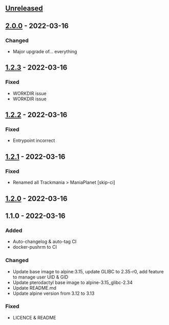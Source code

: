 <a name="unreleased"></a>
## [Unreleased]


<a name="2.0.0"></a>
## [2.0.0] - 2022-03-16
### Changed
- Major upgrade of... everything


<a name="1.2.3"></a>
## [1.2.3] - 2022-03-16
### Fixed
- WORKDIR issue
- WORKDIR issue


<a name="1.2.2"></a>
## [1.2.2] - 2022-03-16
### Fixed
- Entrypoint incorrect


<a name="1.2.1"></a>
## [1.2.1] - 2022-03-16
### Fixed
- Renamed all Trackmania > ManiaPlanet [skip-ci]


<a name="1.2.0"></a>
## [1.2.0] - 2022-03-16

<a name="1.1.0"></a>
## 1.1.0 - 2022-03-16
### Added
- Auto-changelog & auto-tag CI
- docker-pushrm to CI

### Changed
- Update base image to alpine:3.15, update GLIBC to 2.35-r0, add feature to manage user UID & GID
- Update pterodactyl base image to alpine-3.15_glibc-2.34
- Update README.md
- Update alpine version from 3.12 to 3.13

### Fixed
- LICENCE & README


[Unreleased]: https://git.tools01.noxinmortus.fr/sysadmins/ansible/role-zabbix/compare/2.0.0...HEAD
[2.0.0]: https://git.tools01.noxinmortus.fr/sysadmins/ansible/role-zabbix/compare/1.2.3...2.0.0
[1.2.3]: https://git.tools01.noxinmortus.fr/sysadmins/ansible/role-zabbix/compare/1.2.2...1.2.3
[1.2.2]: https://git.tools01.noxinmortus.fr/sysadmins/ansible/role-zabbix/compare/1.2.1...1.2.2
[1.2.1]: https://git.tools01.noxinmortus.fr/sysadmins/ansible/role-zabbix/compare/1.2.0...1.2.1
[1.2.0]: https://git.tools01.noxinmortus.fr/sysadmins/ansible/role-zabbix/compare/1.1.0...1.2.0
